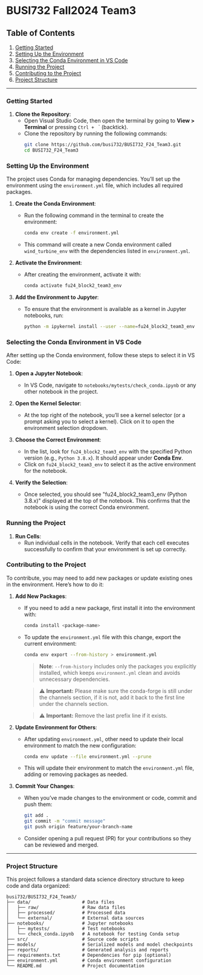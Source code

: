 # BUSI732 Fall2024 Team3


## Table of Contents
1. [Getting Started](#getting-started)
2. [Setting Up the Environment](#setting-up-the-environment)
3. [Selecting the Conda Environment in VS Code](#selecting-the-conda-environment-in-vs-code)
4. [Running the Project](#running-the-project)
5. [Contributing to the Project](#contributing-to-the-project)
6. [Project Structure](#project-structure)

---

### Getting Started

1. **Clone the Repository**:
   - Open Visual Studio Code, then open the terminal by going to **View > Terminal** or pressing `Ctrl + ` ` (backtick).
   - Clone the repository by running the following commands:
     ```bash
     git clone https://github.com/busi732/BUSI732_F24_Team3.git
     cd BUSI732_F24_Team3
     ```

### Setting Up the Environment

The project uses Conda for managing dependencies. You’ll set up the environment using the `environment.yml` file, which includes all required packages.

1. **Create the Conda Environment**:
   - Run the following command in the terminal to create the environment:
     ```bash
     conda env create -f environment.yml
     ```
   - This command will create a new Conda environment called `wind_turbine_env` with the dependencies listed in `environment.yml`.

2. **Activate the Environment**:
   - After creating the environment, activate it with:
     ```bash
     conda activate fu24_block2_team3_env
     ```

3. **Add the Environment to Jupyter**:
   - To ensure that the environment is available as a kernel in Jupyter notebooks, run:
     ```bash
     python -m ipykernel install --user --name=fu24_block2_team3_env --display-name "Python (fu24_block2_team3_env)"
     ```

### Selecting the Conda Environment in VS Code

After setting up the Conda environment, follow these steps to select it in VS Code:

1. **Open a Jupyter Notebook**:
   - In VS Code, navigate to `notebooks/mytests/check_conda.ipynb` or any other notebook in the project.

2. **Open the Kernel Selector**:
   - At the top right of the notebook, you’ll see a kernel selector (or a prompt asking you to select a kernel). Click on it to open the environment selection dropdown.

3. **Choose the Correct Environment**:
   - In the list, look for `fu24_block2_team3_env` with the specified Python version (e.g., `Python 3.8.x`). It should appear under **Conda Env**.
   - Click on `fu24_block2_team3_env` to select it as the active environment for the notebook.

4. **Verify the Selection**:
   - Once selected, you should see "fu24_block2_team3_env (Python 3.8.x)" displayed at the top of the notebook. This confirms that the notebook is using the correct Conda environment.

### Running the Project

1. **Run Cells**:
   - Run individual cells in the notebook. Verify that each cell executes successfully to confirm that your environment is set up correctly.

### Contributing to the Project

To contribute, you may need to add new packages or update existing ones in the environment. Here’s how to do it:

1. **Add New Packages**:
   - If you need to add a new package, first install it into the environment with:
     ```bash
     conda install <package-name>
     ```
   - To update the `environment.yml` file with this change, export the current environment:
     ```bash
     conda env export --from-history > environment.yml
     ```
     > **Note**: `--from-history` includes only the packages you explicitly installed, which keeps `environment.yml` clean and avoids unnecessary dependencies.

     > ⚠️ **Important:** Please make sure the conda-forge is still under the channels section, if it is not, add it back to the first line under the channels section.
     
     > ⚠️ **Important:** Remove the last prefix line if it exists.

2. **Update Environment for Others**:
   - After updating `environment.yml`, other need to update their local environment to match the new configuration:
     ```bash
     conda env update --file environment.yml --prune
     ```
   - This will update their environment to match the `environment.yml` file, adding or removing packages as needed.

3. **Commit Your Changes**:
   - When you’ve made changes to the environment or code, commit and push them:
     ```bash
     git add .
     git commit -m "commit message"
     git push origin feature/your-branch-name
     ```
   - Consider opening a pull request (PR) for your contributions so they can be reviewed and merged.

---

### Project Structure

This project follows a standard data science directory structure to keep code and data organized:

```plaintext
busi732/BUSI732_F24_Team3/
├── data/                   # Data files
│   ├── raw/                # Raw data files
│   ├── processed/          # Processed data
│   └── external/           # External data sources
├── notebooks/              # Jupyter notebooks
│   ├── mytests/            # Test notebooks
│   └── check_conda.ipynb   # A notebook for testing Conda setup
├── src/                    # Source code scripts
├── models/                 # Serialized models and model checkpoints
├── reports/                # Generated analysis and reports
├── requirements.txt        # Dependencies for pip (optional)
├── environment.yml         # Conda environment configuration
└── README.md               # Project documentation
